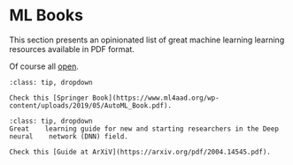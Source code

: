 # ML Books 

This section presents an opinionated list of great machine learning
learning resources available in PDF format. 

Of course all [open](http://opendefinition.org/od/2.1/en/).


```{admonition} AutoML: Methods, Systems, Challenges.
:class: tip, dropdown

Check this [Springer Book](https://www.ml4aad.org/wp-content/uploads/2019/05/AutoML_Book.pdf).

```


```{admonition} Explainable Deep Learning: A Field Guide for the Uninitiated.
:class: tip, dropdown
Great    learning guide for new and starting researchers in the Deep neural    network (DNN) field. 

Check this [Guide at ArXiV](https://arxiv.org/pdf/2004.14545.pdf).

```


    